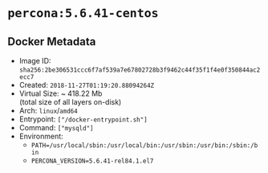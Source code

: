 # `percona:5.6.41-centos`

## Docker Metadata

- Image ID: `sha256:2be306531ccc6f7af539a7e67802728b3f9462c44f35f1f4e0f350844ac2ecc7`
- Created: `2018-11-27T01:19:20.88094264Z`
- Virtual Size: ~ 418.22 Mb  
  (total size of all layers on-disk)
- Arch: `linux`/`amd64`
- Entrypoint: `["/docker-entrypoint.sh"]`
- Command: `["mysqld"]`
- Environment:
  - `PATH=/usr/local/sbin:/usr/local/bin:/usr/sbin:/usr/bin:/sbin:/bin`
  - `PERCONA_VERSION=5.6.41-rel84.1.el7`
